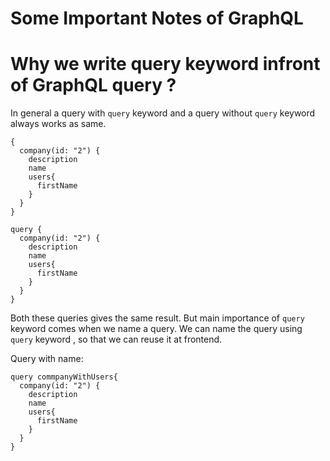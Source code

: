 # Some Important Notes of GraphQL

# Why we write query keyword infront of GraphQL query ?

In general a query with `query` keyword and a query without `query` keyword always works as same.
```
{
  company(id: "2") {
    description
    name
    users{
      firstName
    }
  }
}
```

```
query {
  company(id: "2") {
    description
    name
    users{
      firstName
    }
  }
}
```

Both these queries gives the same result. But main importance of `query` keyword comes when we name a query. We can name the query using `query` keyword , so that we can reuse it at frontend.

Query with name:

```
query commpanyWithUsers{
  company(id: "2") {
    description
    name
    users{
      firstName
    }
  }
}
```

